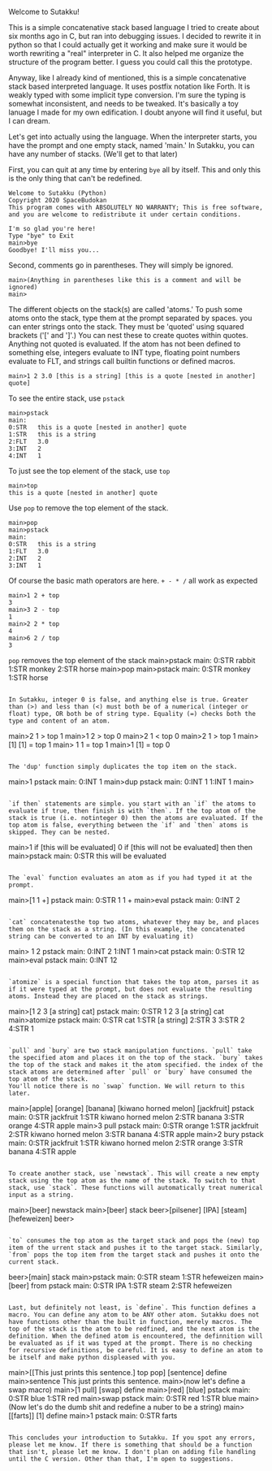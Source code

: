 Welcome to Sutakku!

This is a simple concatenative stack based language I tried to create about six months ago in C, but ran into debugging issues. I decided to rewrite it in python so that I could actually get it working and make sure it would be worth rewriting a "real" interpreter in  C. It also helped me organize the structure of the program better. I guess you could call this the prototype.

Anyway, like I already kind of mentioned, this is a simple concatenative stack based interpreted language. It uses postfix notation like Forth. It is weakly typed with some implicit type conversion. I'm sure the typing is somewhat inconsistent, and needs to be tweaked. It's basically a toy lanuage I made for my own edification. I doubt anyone will find it useful, but I can dream.

Let's get into actually using the language. When the interpreter starts, you have the prompt and one empty stack, named 'main.' In Sutakku, you can have any number of stacks. (We'll get to that later)

First, you can quit at any time by entering `bye` all by itself. This and only this is the only thing that can't be redefined.

```
Welcome to Sutakku (Python)
Copyright 2020 SpaceBudokan
This program comes with ABSOLUTELY NO WARRANTY; This is free software, and you are welcome to redistribute it under certain conditions.

I'm so glad you're here!
Type "bye" to Exit
main>bye
Goodbye! I'll miss you...
```

Second, comments go in parentheses. They will simply be ignored.

```
main>(Anything in parentheses like this is a comment and will be ignored)
main>
```

The different objects on the stack(s) are called 'atoms.' To push some atoms onto the stack, type them at the prompt separated by spaces. you can enter strings onto the stack. They must be 'quoted' using squared brackets ('[' and ']'.) You can nest these to create quotes within quotes. Anything not quoted is evaluated. If the atom has not been defined to something else, integers evaluate to INT type, floating point numbers evaluate to FLT, and strings call builtin functions or defined macros.

```
main>1 2 3.0 [this is a string] [this is a quote [nested in another] quote]
```

To see the entire stack, use `pstack`

```
main>pstack
main:
0:STR	this is a quote [nested in another] quote
1:STR	this is a string
2:FLT	3.0
3:INT	2
4:INT	1
```

To just see the top element of the stack, use `top`

```
main>top
this is a quote [nested in another] quote
```

Use `pop` to remove the top element of the stack.

```
main>pop
main>pstack
main:
0:STR	this is a string
1:FLT	3.0
2:INT	2
3:INT	1
```

Of course the basic math operators are here. `+ - * /` all work as expected

```
main>1 2 + top
3
main>3 2 - top
1
main>2 2 * top
4
main>6 2 / top
3
```

`pop` removes the top element of the stack
main>pstack
main:
0:STR	rabbit
1:STR	monkey
2:STR	horse
main>pop
main>pstack
main:
0:STR	monkey
1:STR	horse
```

In Sutakku, integer 0 is false, and anything else is true. Greater than (>) and less than (<) must both be of a numerical (integer or float) type, OR both be of string type. Equality (=) checks both the type and content of an atom.

```
main>2 1 > top
1
main>1 2 > top
0
main>2 1 < top
0
main>2 1 > top
1
main>[1] [1] = top
1
main> 1 1 = top
1
main>1 [1] = top
0
```

The 'dup' function simply duplicates the top item on the stack.

```
main>1 pstack
main:
0:INT	1
main>dup pstack
main:
0:INT	1
1:INT	1
main>
```

`if then` statements are simple. you start with an `if` the atoms to evaluate if true, then finish is with `then`. If the top atom of the stack is true (i.e. notinteger 0) then the atoms are evaluated. If the top atom is false, everything between the `if` and `then` atoms is skipped. They can be nested.

```
main>1 if [this will be evaluated] 0 if [this will not be evaluated] then then
main>pstack
main:
0:STR	this will be evaluated
```

The `eval` function evaluates an atom as if you had typed it at the prompt.

```
main>[1 1 +] pstack
main:
0:STR	1 1 +
main>eval pstack
main:
0:INT	2
```

`cat` concatenatesthe top two atoms, whatever they may be, and places them on the stack as a string. (In this example, the concatenated string can be converted to an INT by evaluating it)

```
main> 1 2 pstack
main:
0:INT	2
1:INT	1
main>cat pstack
main:
0:STR	12
main>eval pstack
main:
0:INT	12
```

`atomize` is a special function that takes the top atom, parses it as if it were typed at the prompt, but does not evaluate the resulting atoms. Instead they are placed on the stack as strings.

```
main>[1 2 3 [a string] cat] pstack
main:
0:STR	1 2 3 [a string] cat
main>atomize pstack
main:
0:STR	cat
1:STR	[a string]
2:STR	3
3:STR	2
4:STR	1
```

`pull` and `bury` are two stack manipulation functions. `pull` take the specified atom and places it on the top of the stack. `bury` takes the top of the stack and makes it the atom specified. the index of the stack atoms are determined after `pull` or `bury` have consumed the top atom of the stack.
You'll notice there is no `swap` function. We will return to this later.

```
main>[apple] [orange] [banana] [kiwano horned melon] [jackfruit] pstack
main:
0:STR	jackfruit
1:STR	kiwano horned melon
2:STR	banana
3:STR	orange
4:STR	apple
main>3 pull pstack
main:
0:STR	orange
1:STR	jackfruit
2:STR	kiwano horned melon
3:STR	banana
4:STR	apple
main>2 bury pstack
main:
0:STR	jackfruit
1:STR	kiwano horned melon
2:STR	orange
3:STR	banana
4:STR	apple
```

To create another stack, use `newstack`. This will create a new empty stack using the top atom as the name of the stack. To switch to that stack, use `stack`. These functions will automatically treat numerical input as a string.

```
main>[beer] newstack
main>[beer] stack
beer>[pilsener] [IPA] [steam] [hefeweizen]
beer>
```

`to` consumes the top atom as the target stack and pops the (new) top item of the urrent stack and pushes it to the target stack. Similarly, `from` pops the top item from the target stack and pushes it onto the current stack.

```
beer>[main] stack
main>pstack
main:
0:STR	steam
1:STR	hefeweizen
main>[beer] from pstack
main:
0:STR	IPA
1:STR	steam
2:STR	hefeweizen
```

Last, but definitely not least, is `define`. This function defines a macro. You can define any atom to be ANY other atom. Sutakku does not have functions other than the built in function, merely macros. The top of the stack is the atom to be redfined, and the next atom is the definition. When the defined atom is encountered, the definnition will be evaluated as if it was typed at the prompt. There is no checking for recursive definitions, be careful. It is easy to define an atom to be itself and make python displeased with you.

```
main>[[This just prints this sentence.] top pop] [sentence] define
main>sentence
This just prints this sentence.
main>(now let's define a swap macro)
main>[1 pull] [swap] define
main>[red] [blue] pstack
main:
0:STR	blue
1:STR	red
main>swap pstack
main:
0:STR	red
1:STR	blue
main>(Now let's do the dumb shit and redefine a nuber to be a string)
main>[[farts]] [1] define
main>1 pstack
main:
0:STR	farts
```

This concludes your introduction to Sutakku. If you spot any errors, please let me know. If there is something that should be a function that isn't, please let me know. I don't plan on adding file handling until the C version. Other than that, I'm open to suggestions.